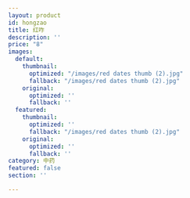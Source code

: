 ```yaml
---
layout: product
id: hongzao
title: 红咋
description: ''
price: "8"
images:
  default:
    thumbnail:
      optimized: "/images/red dates thumb (2).jpg"
      fallback: "/images/red dates thumb (2).jpg"
    original:
      optimized: ''
      fallback: ''
  featured:
    thumbnail:
      optimized: ''
      fallback: "/images/red dates thumb (2).jpg"
    original:
      optimized: ''
      fallback: ''
category: 中药
featured: false
section: ''

---
```

